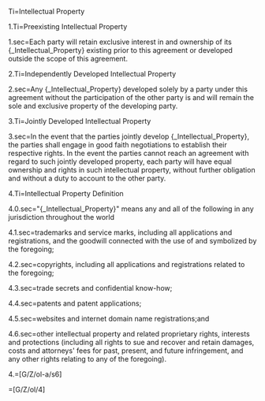Ti=Intellectual Property

1.Ti=Preexisting Intellectual Property

1.sec=Each party will retain exclusive interest in and ownership of its {_Intellectual_Property} existing prior to this agreement or developed outside the scope of this agreement.

2.Ti=Independently Developed Intellectual Property

2.sec=Any {_Intellectual_Property} developed solely by a party under this agreement without the participation of the other party is and will remain the sole and exclusive property of the developing party.

3.Ti=Jointly Developed Intellectual Property

3.sec=In the event that the parties jointly develop {_Intellectual_Property}, the parties shall engage in good faith negotiations to establish their respective rights. In the event the parties cannot reach an agreement with regard to such jointly developed property, each party will have equal ownership and rights in such intellectual property, without further obligation and without a duty to account to the other party.

4.Ti=Intellectual Property Definition

4.0.sec="{_Intellectual_Property}" means any and all of the following in any jurisdiction throughout the world

4.1.sec=trademarks and service marks, including all applications and registrations, and the goodwill connected with the use of and symbolized by the foregoing;

4.2.sec=copyrights, including all applications and registrations related to the foregoing;

4.3.sec=trade secrets and confidential know-how;

4.4.sec=patents and patent applications;

4.5.sec=websites and internet domain name registrations;and

4.6.sec=other intellectual property and related proprietary rights, interests and protections (including all rights to sue and recover and retain damages, costs and attorneys' fees for past, present, and future infringement, and any other rights relating to any of the foregoing). 

4.=[G/Z/ol-a/s6]

=[G/Z/ol/4]